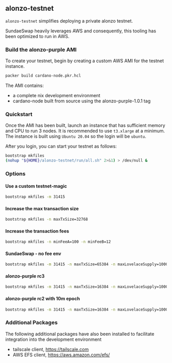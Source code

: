 alonzo-testnet
-------------

`alonzo-testnet` simplifies deploying a private alonzo testnet.

SundaeSwap heavily leverages AWS and consequently, this tooling has 
been optimized to run in AWS.

### Build the alonzo-purple AMI

To create your testnet, begin by creating a custom AWS AMI for the testnet
instance.  

```bash
packer build cardano-node.pkr.hcl
```

The AMI contains:

* a complete nix development environment
* cardano-node built from source using the alonzo-purple-1.0.1 tag

### Quickstart

Once the AMI has been built, launch an instance that has sufficient memory and CPU 
to run 3 nodes.  It is recommended to use `t3.xlarge` at a minimum.  The instance
is built using `Ubuntu 20.04` so the login will be `ubuntu`.

After you login, you can start your testnet as follows:

```bash
bootstrap mkfiles
(nohup "${HOME}/alonzo-testnet/run/all.sh" 2>&1) > /dev/null &
```

### Options

#### Use a custom testnet-magic

```bash
bootstrap mkfiles -m 31415
```

#### Increase the max transaction size

```bash
bootstrap mkfiles -n maxTxSize=32768
```

#### Increase the transaction fees

```bash
bootstrap mkfiles -n minFeeA=100 -n minFeeB=12
```

#### SundaeSwap - no fee env

```bash
bootstrap mkfiles -m 31415 -n maxTxSize=65384 -n maxLovelaceSupply=10000000000000000 -n minFeeA=0
```

#### alonzo-purple rc3

```bash
bootstrap mkfiles -m 31415 -n maxTxSize=16384 -n maxLovelaceSupply=10000000000000000 -n minFeeA=44 -n minFeeB=155381
```

#### alonzo-purple rc2 with 10m epoch

```bash
bootstrap mkfiles -m 31415 -n maxTxSize=16384 -n maxLovelaceSupply=10000000000000000 -n minFeeA=44 -n minFeeB=155381 -n epochLength=600
```

### Additional Packages

The following additional packages have also been installed to facilitate
integration into the development environment

* tailscale client, https://tailscale.com
* AWS EFS client, https://aws.amazon.com/efs/
